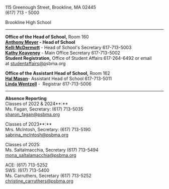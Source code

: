 115 Greenough Street, Brookline, MA 02445  
(617) 713 - 5000  

Brookline High School  

------------------------

**Office of the Head of School,** Room 160  
**[Anthony Meyer](mailto:anthony_meyer@psbma.org) - Head of School**  
[**Kelli McDermott**](mailto:kelli_mcdermott@psbma.org) - Head of School's Secretary 617-713-5003  
[**Kathy Keaveney**](mailto:kathy_keaveney@psbma.org) - Main Office Secretary 617-713-5002  
**Student Registration,** Office of Student Affairs 617-264-6492 or email at [studentaffairs@p](http://studentaffairs@psbma.org)sbma.org  
  
**Office of the Assistant Head of School,** Room 162  
[**Hal Mason**](mailto:hal_mason@psbma.org)\- Assistant Head of School 617-713-5011   
[**Linda Wentzell**](mailto:linda_wentzell@psbma.org) -  Registrar 617-713-5006  

* * *

**Absence Reporting**  
Classes of 2022 & 2024**:**   
Ms. Fagan, Secretary: (617) 713-5035  
[sharon\_fagan@psbma.org](mailto:sharon_fagan@psbma.org)  
  
Classes of 2023**:**    
Mrs. McIntosh, Secretary: (617) 713-5190  
[sabrina\_mcIntosh@psbma.org](mailto:sabrina_mcintosh@psbma.org)  
  
Classes of 2025:  
Ms. Saltalmacchia, Secretary (617) 713-5494   
[mona\_saltalamacchia@psbma.org](mailto:mona_saltalamacchia@psbma.org)  
  
ACE: (617) 713-5252  
SWS: (617) 713-5400  
Ms. Carruthers, Secretary (617) 713-5252  
[christine\_carruthers@psbma.org](mailto:christine_carruthers@psbma.org)